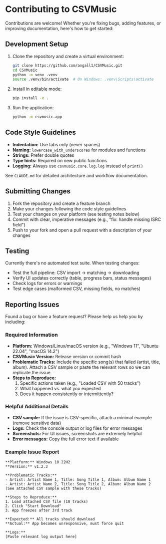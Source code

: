 # Contributing to CSVMusic

Contributions are welcome! Whether you're fixing bugs, adding features, or improving documentation, here's how to get started:

## Development Setup

1. Clone the repository and create a virtual environment:
   ```bash
   git clone https://github.com/angall1/CSVMusic.git
   cd CSVMusic
   python -m venv .venv
   source .venv/bin/activate  # On Windows: .venv\Scripts\activate
   ```

2. Install in editable mode:
   ```bash
   pip install -e .
   ```

3. Run the application:
   ```bash
   python -m csvmusic.app
   ```

## Code Style Guidelines

- **Indentation:** Use tabs only (never spaces)
- **Naming:** `lowercase_with_underscores` for modules and functions
- **Strings:** Prefer double quotes
- **Type hints:** Required on new public functions
- **Logging:** Always use `csvmusic.core.log.log` instead of `print()`

See `CLAUDE.md` for detailed architecture and workflow documentation.

## Submitting Changes

1. Fork the repository and create a feature branch
2. Make your changes following the code style guidelines
3. Test your changes on your platform (see testing notes below)
4. Commit with clear, imperative messages (e.g., "fix: handle missing ISRC field")
5. Push to your fork and open a pull request with a description of your changes

## Testing

Currently there's no automated test suite. When testing changes:
- Test the full pipeline: CSV import → matching → downloading
- Verify UI updates correctly (table, progress bars, status messages)
- Check logs for errors or warnings
- Test edge cases (malformed CSV, missing fields, no matches)

## Reporting Issues

Found a bug or have a feature request? Please help us help you by including:

### Required Information

- **Platform:** Windows/Linux/macOS version (e.g., "Windows 11", "Ubuntu 22.04", "macOS 14.2")
- **CSVMusic Version:** Release version or commit hash
- **Problematic Tracks:** Include the specific song(s) that failed (artist, title, album). Attach a CSV sample or paste the relevant rows so we can replicate the issue
- **Steps to Reproduce:**
  1. Specific actions taken (e.g., "Loaded CSV with 50 tracks")
  2. What happened vs. what you expected
  3. Does it happen consistently or intermittently?

### Helpful Additional Details

- **CSV sample:** If the issue is CSV-specific, attach a minimal example (remove sensitive data)
- **Logs:** Check the console output or log files for error messages
- **Screenshots:** For UI issues, screenshots are extremely helpful
- **Error messages:** Copy the full error text if available

### Example Issue Report

```
**Platform:** Windows 10 22H2
**Version:** v1.2.3

**Problematic Tracks:**
- Artist: Artist Name 1, Title: Song Title 1, Album: Album Name 1
- Artist: Artist Name 2, Title: Song Title 2, Album: Album Name 2
(See attached CSV sample with these tracks)

**Steps to Reproduce:**
1. Load attached CSV file (10 tracks)
2. Click "Start Download"
3. App freezes after 3rd track

**Expected:** All tracks should download
**Actual:** App becomes unresponsive, must force quit

**Logs:**
[Paste relevant log output here]
```
